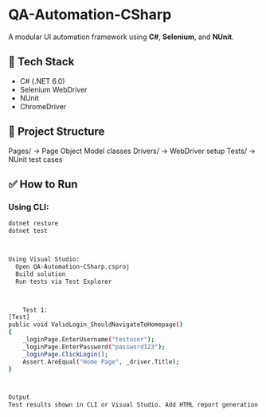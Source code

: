 # QA-Automation-CSharp

A modular UI automation framework using **C#**, **Selenium**, and **NUnit**.

## 🚀 Tech Stack

- C# (.NET 6.0)
- Selenium WebDriver
- NUnit
- ChromeDriver

## 📁 Project Structure


Pages/ → Page Object Model classes
Drivers/ → WebDriver setup
Tests/ → NUnit test cases



## ✅ How to Run

### Using CLI:

```bash
dotnet restore
dotnet test



Using Visual Studio:
  Open QA-Automation-CSharp.csproj
  Build solution
  Run tests via Test Explorer



    Test 1:
[Test]
public void ValidLogin_ShouldNavigateToHomepage()
{
    _loginPage.EnterUsername("testuser");
    _loginPage.EnterPassword("password123");
    _loginPage.ClickLogin();
    Assert.AreEqual("Home Page", _driver.Title);
}



Output
Test results shown in CLI or Visual Studio. Add HTML report generation with NUnit plugins if needed.



